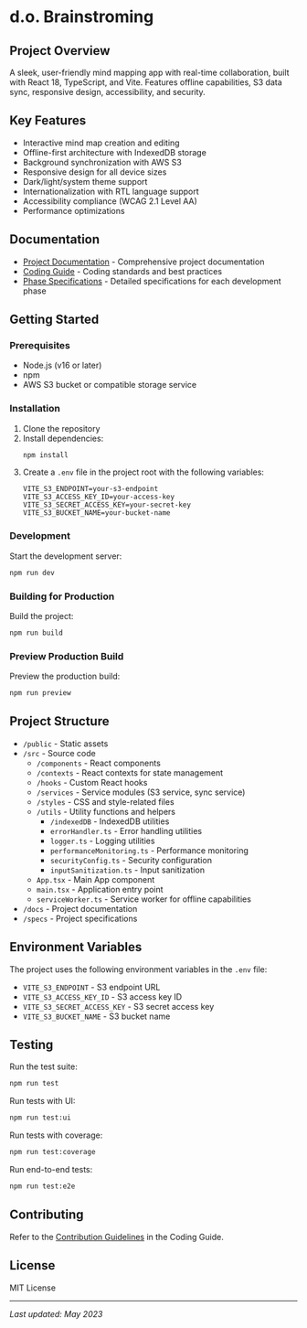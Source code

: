 # d.o. Brainstroming

## Project Overview
A sleek, user-friendly mind mapping app with real-time collaboration, built with React 18, TypeScript, and Vite. Features offline capabilities, S3 data sync, responsive design, accessibility, and security.

## Key Features
- Interactive mind map creation and editing
- Offline-first architecture with IndexedDB storage
- Background synchronization with AWS S3
- Responsive design for all device sizes
- Dark/light/system theme support
- Internationalization with RTL language support
- Accessibility compliance (WCAG 2.1 Level AA)
- Performance optimizations

## Documentation
- [Project Documentation](docs/PROJECT_DOCUMENTATION.md) - Comprehensive project documentation
- [Coding Guide](docs/CODING_GUIDE.md) - Coding standards and best practices
- [Phase Specifications](specs/) - Detailed specifications for each development phase

## Getting Started

### Prerequisites

- Node.js (v16 or later)
- npm
- AWS S3 bucket or compatible storage service

### Installation

1. Clone the repository
2. Install dependencies:
   ```bash
   npm install
   ```
3. Create a `.env` file in the project root with the following variables:
   ```
   VITE_S3_ENDPOINT=your-s3-endpoint
   VITE_S3_ACCESS_KEY_ID=your-access-key
   VITE_S3_SECRET_ACCESS_KEY=your-secret-key
   VITE_S3_BUCKET_NAME=your-bucket-name
   ```

### Development

Start the development server:

```bash
npm run dev
```

### Building for Production

Build the project:

```bash
npm run build
```

### Preview Production Build

Preview the production build:

```bash
npm run preview
```

## Project Structure

- `/public` - Static assets
- `/src` - Source code
  - `/components` - React components
  - `/contexts` - React contexts for state management
  - `/hooks` - Custom React hooks
  - `/services` - Service modules (S3 service, sync service)
  - `/styles` - CSS and style-related files
  - `/utils` - Utility functions and helpers
    - `/indexedDB` - IndexedDB utilities
    - `errorHandler.ts` - Error handling utilities
    - `logger.ts` - Logging utilities
    - `performanceMonitoring.ts` - Performance monitoring
    - `securityConfig.ts` - Security configuration
    - `inputSanitization.ts` - Input sanitization
  - `App.tsx` - Main App component
  - `main.tsx` - Application entry point
  - `serviceWorker.ts` - Service worker for offline capabilities
- `/docs` - Project documentation
- `/specs` - Project specifications

## Environment Variables

The project uses the following environment variables in the `.env` file:

- `VITE_S3_ENDPOINT` - S3 endpoint URL
- `VITE_S3_ACCESS_KEY_ID` - S3 access key ID
- `VITE_S3_SECRET_ACCESS_KEY` - S3 secret access key
- `VITE_S3_BUCKET_NAME` - S3 bucket name

## Testing

Run the test suite:

```bash
npm run test
```

Run tests with UI:

```bash
npm run test:ui
```

Run tests with coverage:

```bash
npm run test:coverage
```

Run end-to-end tests:

```bash
npm run test:e2e
```

## Contributing
Refer to the [Contribution Guidelines](docs/CODING_GUIDE.md#12-contribution-guidelines) in the Coding Guide.

## License
MIT License

---
*Last updated: May 2023*
